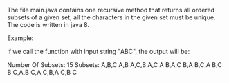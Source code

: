 The file main.java contains one recursive method that returns all ordered subsets of a given set,
all the characters in the given set must be unique.
The code is written in java 8.

Example:

if we call the function with input string "ABC", the output will be:

Number Of Subsets:
15
Subsets:
A,B,C
A,B
A,C,B
A,C
A
B,A,C
B,A
B,C,A
B,C
B
C,A,B
C,A
C,B,A
C,B
C
